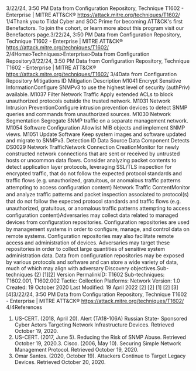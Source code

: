 3/22/24, 3:50 PM Data from Conﬁguration Repository, Technique T1602 - Enterprise | MITRE ATT&CK®
https://attack.mitre.org/techniques/T1602/ 1/4Thank you to Tidal Cyber and SOC Prime for becoming ATT&CK's ﬁrst Benefactors. To join the cohort, or learn more about this program visit our
Benefactors page.3/22/24, 3:50 PM Data from Conﬁguration Repository, Technique T1602 - Enterprise | MITRE ATT&CK®
https://attack.mitre.org/techniques/T1602/ 2/4Home>Techniques>Enterprise>Data from Conﬁguration Repository3/22/24, 3:50 PM Data from Conﬁguration Repository, Technique T1602 - Enterprise | MITRE ATT&CK®
https://attack.mitre.org/techniques/T1602/ 3/4Data from Conﬁguration Repository
Mitigations
ID Mitigation Description
M1041 Encrypt Sensitive
InformationConﬁgure SNMPv3 to use the highest level of security (authPriv) available.
M1037 Filter Network Traﬃc Apply extended ACLs to block unauthorized protocols outside the trusted network.
M1031 Network Intrusion
PreventionConﬁgure intrusion prevention devices to detect SNMP queries and commands from
unauthorized sources.
M1030 Network Segmentation Segregate SNMP traﬃc on a separate management network.
M1054 Software Conﬁguration Allowlist MIB objects and implement SNMP views.
M1051 Update Software Keep system images and software updated and migrate to SNMPv3.
Detection
ID Data Source Data Component Detects
DS0029 Network TraﬃcNetwork
Connection
CreationMonitor for newly constructed network connections that are sent or received by
untrusted hosts or uncommon data ﬂows. Consider analyzing packet contents to detect
application layer protocols, leveraging SSL/TLS inspection for encrypted traﬃc, that do
not follow the expected protocol standards and traﬃc ﬂows (e.g. unauthorized,
gratuitous, or anomalous traﬃc patterns attempting to access conﬁguration content)
Network Traﬃc
ContentMonitor and analyze traﬃc patterns and packet inspection associated to protocol(s)
that do not follow the expected protocol standards and traﬃc ﬂows (e.g. unauthorized,
gratuitous, or anomalous traﬃc patterns attempting to access conﬁguration content)Adversaries may collect data related to managed devices from conﬁguration repositories. Conﬁguration repositories are used by
management systems in order to conﬁgure, manage, and control data on remote systems. Conﬁguration repositories may also facilitate
remote access and administration of devices.
Adversaries may target these repositories in order to collect large quantities of sensitive system administration data. Data from
conﬁguration repositories may be exposed by various protocols and software and can store a wide variety of data, much of which may align
with adversary Discovery objectives.Sub-techniques (2)
[1][2]
Version PermalinkID: T1602
Sub-techniques:  T1602.001, T1602.002
 
Tactic: Collection
 
Platforms: Network
Version: 1.0
Created: 19 October 2020
Last Modiﬁed: 19 April 2022
[2]
[2]
[1]
[2]
[3]
[4]3/22/24, 3:50 PM Data from Conﬁguration Repository, Technique T1602 - Enterprise | MITRE ATT&CK®
https://attack.mitre.org/techniques/T1602/ 4/4References
1. US-CERT. (2018, April 20). Alert (TA18-106A) Russian State-
Sponsored Cyber Actors Targeting Network Infrastructure
Devices. Retrieved October 19, 2020.
2. US-CERT. (2017, June 5). Reducing the Risk of SNMP Abuse.
Retrieved October 19, 2020.3. Cisco. (2006, May 10). Securing Simple Network Management
Protocol. Retrieved October 19, 2020.
4. Omar Santos. (2020, October 19). Attackers Continue to
Target Legacy Devices. Retrieved October 20, 2020.